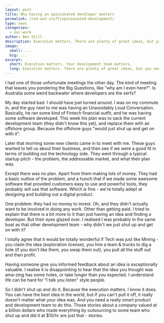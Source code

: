 ```yaml
---
layout: post
title: Why having an opinionated developer matters
permalink: /red-ant-stuff/opinionated-development/
type: news
categories:
  - our-work
author: Ben Still
description: Execution matters. There are plenty of great ideas, but you need an experienced and opinionated development team to help you execute
image:
  small: ...
  big: ...
excerpt:
  short: Execution matters. Your development team matters.
  long: Execution matters. There are plenty of great ideas, but you need an experienced and opinionated development team to help you execute
---
```


I had one of those unfortunate meetings the other day. The kind of meeting that leaves you pondering the Big Questions, like "why am I even here?". Is Australia some weird backwater where developers are the serfs?

My day started bad. I should have just turned around. I was on my commute in, and the guy next to me was having an Unavoidably Loud Conversation. Basically, he ran some kind of Fintech financial outfit, and he was having some software developed. This week his plan was to sack the current development team (they didn't know this yet), and replace them with an offshore group. Because the offshore guys "would just shut up and get on with it".

Later that morning some new clients came in to meet with me. These guys wanted to tell us about their business, and then see if we were a good fit in terms of building out the technology side. They went through a typical startup pitch - the problem, the addressable market, and what their plan was.

Except there was no plan. Apart from them making lots of money. They had a basic outline of the problem, and a hunch that if we made some awesome software that provided customers easy to use and powerful tools, they probably will use that software. Which is fine - we're totally adept at designing and building out a digital product.

One problem: they had no money to invest. Oh, and they didn't actually want to be involved in doing any work. Other than getting paid. I tried to explain that there is a bit more to it than just having an idea and finding a developer. But their eyes glazed over. I realised I was probably in the same boat as that other development team - why didn't we just shut up and get on with it?

I totally agree that it would be totally wonderful if Tech was just like Mining - you claim the idea (exploration license), you hire a team & trucks to dig a hole (if you don't like them, you swap them out), you pull all the stuff out and then profit.

Having someone give you informed feedback about an idea is exceptionally valuable. I realise it is disappointing to hear that the idea you thought was ama-zing has some holes, or take longer than you expected. I understand life can be hard for "I talk you listen" style people.

So I didn't shut up and do it. Because the execution matters. I know it does. You can have the best idea in the world, but if you can't pull it off, it really doesn't matter what your idea was. And you need a really smart product and development team to do this. Those stories about a company valued at a billion dollars who made everything by outsourcing to some team who shut up and did it at $10/hr are just that - stories.
